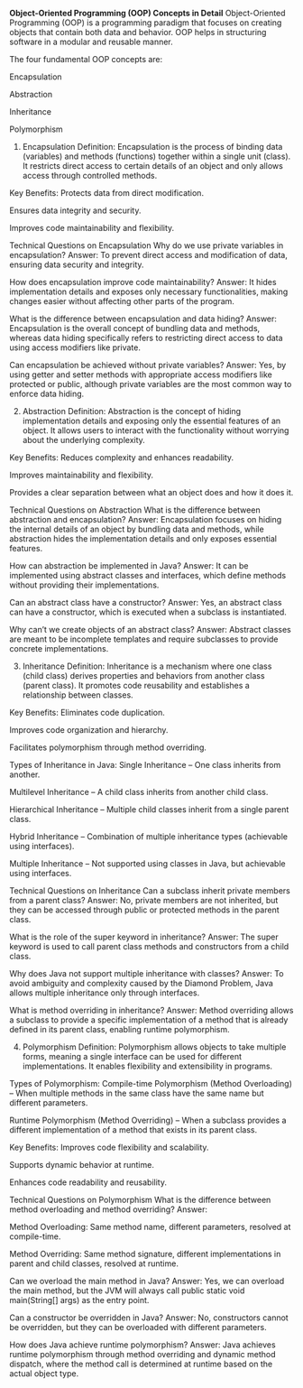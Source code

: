 **Object-Oriented Programming (OOP) Concepts in Detail**
Object-Oriented Programming (OOP) is a programming paradigm that focuses on creating objects that contain both data and behavior. OOP helps in structuring software in a modular and reusable manner.

The four fundamental OOP concepts are:

Encapsulation

Abstraction

Inheritance

Polymorphism

1. Encapsulation
Definition:
Encapsulation is the process of binding data (variables) and methods (functions) together within a single unit (class). It restricts direct access to certain details of an object and only allows access through controlled methods.

Key Benefits:
Protects data from direct modification.

Ensures data integrity and security.

Improves code maintainability and flexibility.

Technical Questions on Encapsulation
Why do we use private variables in encapsulation?
Answer: To prevent direct access and modification of data, ensuring data security and integrity.

How does encapsulation improve code maintainability?
Answer: It hides implementation details and exposes only necessary functionalities, making changes easier without affecting other parts of the program.

What is the difference between encapsulation and data hiding?
Answer: Encapsulation is the overall concept of bundling data and methods, whereas data hiding specifically refers to restricting direct access to data using access modifiers like private.

Can encapsulation be achieved without private variables?
Answer: Yes, by using getter and setter methods with appropriate access modifiers like protected or public, although private variables are the most common way to enforce data hiding.

2. Abstraction
Definition:
Abstraction is the concept of hiding implementation details and exposing only the essential features of an object. It allows users to interact with the functionality without worrying about the underlying complexity.

Key Benefits:
Reduces complexity and enhances readability.

Improves maintainability and flexibility.

Provides a clear separation between what an object does and how it does it.

Technical Questions on Abstraction
What is the difference between abstraction and encapsulation?
Answer: Encapsulation focuses on hiding the internal details of an object by bundling data and methods, while abstraction hides the implementation details and only exposes essential features.

How can abstraction be implemented in Java?
Answer: It can be implemented using abstract classes and interfaces, which define methods without providing their implementations.

Can an abstract class have a constructor?
Answer: Yes, an abstract class can have a constructor, which is executed when a subclass is instantiated.

Why can’t we create objects of an abstract class?
Answer: Abstract classes are meant to be incomplete templates and require subclasses to provide concrete implementations.

3. Inheritance
Definition:
Inheritance is a mechanism where one class (child class) derives properties and behaviors from another class (parent class). It promotes code reusability and establishes a relationship between classes.

Key Benefits:
Eliminates code duplication.

Improves code organization and hierarchy.

Facilitates polymorphism through method overriding.

Types of Inheritance in Java:
Single Inheritance – One class inherits from another.

Multilevel Inheritance – A child class inherits from another child class.

Hierarchical Inheritance – Multiple child classes inherit from a single parent class.

Hybrid Inheritance – Combination of multiple inheritance types (achievable using interfaces).

Multiple Inheritance – Not supported using classes in Java, but achievable using interfaces.

Technical Questions on Inheritance
Can a subclass inherit private members from a parent class?
Answer: No, private members are not inherited, but they can be accessed through public or protected methods in the parent class.

What is the role of the super keyword in inheritance?
Answer: The super keyword is used to call parent class methods and constructors from a child class.

Why does Java not support multiple inheritance with classes?
Answer: To avoid ambiguity and complexity caused by the Diamond Problem, Java allows multiple inheritance only through interfaces.

What is method overriding in inheritance?
Answer: Method overriding allows a subclass to provide a specific implementation of a method that is already defined in its parent class, enabling runtime polymorphism.

4. Polymorphism
Definition:
Polymorphism allows objects to take multiple forms, meaning a single interface can be used for different implementations. It enables flexibility and extensibility in programs.

Types of Polymorphism:
Compile-time Polymorphism (Method Overloading) – When multiple methods in the same class have the same name but different parameters.

Runtime Polymorphism (Method Overriding) – When a subclass provides a different implementation of a method that exists in its parent class.

Key Benefits:
Improves code flexibility and scalability.

Supports dynamic behavior at runtime.

Enhances code readability and reusability.

Technical Questions on Polymorphism
What is the difference between method overloading and method overriding?
Answer:

Method Overloading: Same method name, different parameters, resolved at compile-time.

Method Overriding: Same method signature, different implementations in parent and child classes, resolved at runtime.

Can we overload the main method in Java?
Answer: Yes, we can overload the main method, but the JVM will always call public static void main(String[] args) as the entry point.

Can a constructor be overridden in Java?
Answer: No, constructors cannot be overridden, but they can be overloaded with different parameters.

How does Java achieve runtime polymorphism?
Answer: Java achieves runtime polymorphism through method overriding and dynamic method dispatch, where the method call is determined at runtime based on the actual object type.



